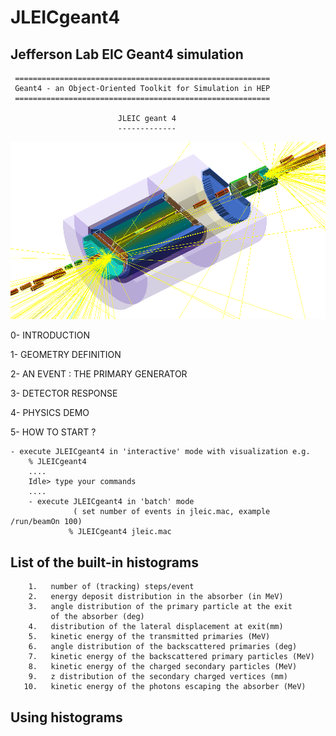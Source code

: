 # JLEICgeant4

Jefferson Lab EIC Geant4 simulation
-------------------------------------------------------------------

     =========================================================
     Geant4 - an Object-Oriented Toolkit for Simulation in HEP
     =========================================================

                            JLEIC geant 4 
                            -------------


![Design picture](doc/JLEICgeant4-v1a.png)

 0- INTRODUCTION
	

	
 1- GEOMETRY DEFINITION
 
  	
 2- AN EVENT : THE PRIMARY GENERATOR
  	
 3- DETECTOR RESPONSE

  				
 4- PHYSICS DEMO
 
 	
 5- HOW TO START ?
 
	
 	- execute JLEICgeant4 in 'interactive' mode with visualization e.g.
 		% JLEICgeant4
		....
		Idle> type your commands
		....
        - execute JLEICgeant4 in 'batch' mode  
                  ( set number of events in jleic.mac, example   /run/beamOn 100) 
                 % JLEICgeant4 jleic.mac
                 

		
 List of the built-in histograms
 -------------------------------

        1.   number of (tracking) steps/event
        2.   energy deposit distribution in the absorber (in MeV)
        3.   angle distribution of the primary particle at the exit
             of the absorber (deg)
        4.   distribution of the lateral displacement at exit(mm)
        5.   kinetic energy of the transmitted primaries (MeV)
        6.   angle distribution of the backscattered primaries (deg)
        7.   kinetic energy of the backscattered primary particles (MeV)
        8.   kinetic energy of the charged secondary particles (MeV)
        9.   z distribution of the secondary charged vertices (mm)
       10.   kinetic energy of the photons escaping the absorber (MeV)


 Using histograms
 ---------------- 

